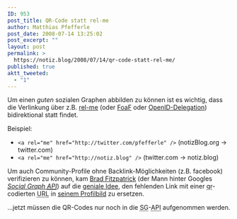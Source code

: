 ```yaml
---
ID: 953
post_title: QR-Code statt rel-me
author: Matthias Pfefferle
post_date: 2008-07-14 13:25:02
post_excerpt: ""
layout: post
permalink: >
  https://notiz.blog/2008/07/14/qr-code-statt-rel-me/
published: true
aktt_tweeted:
  - "1"
---
```

Um einen <em>guten</em> sozialen Graphen abbilden zu können ist es wichtig, dass die Verlinkung über z.B. <a href="http://microformats.org/wiki/rel-me">rel-me</a> (oder <a href="http://xmlns.com/foaf/spec/#term_weblog">FoaF</a> oder <a href="http://wiki.openid.net/Delegation">OpenID-Delegation</a>) bidirektional statt findet.

Beispiel:
<ul><li><code>&lt;a rel="me" href="http://twitter.com/pfefferle" /&gt;</code> (notizBlog.org -&gt; twitter.com)</li>
<li><code>&lt;a rel="me" href="http://notiz.blog" /&gt;</code> (twitter.com -&gt; notiz.blog)</li></ul>

Um auch Community-Profile ohne Backlink-Möglichkeiten (z.B. facebook) verifizieren zu können, kam <a href="http://brad.livejournal.com/profile">Brad Fitzpatrick</a> (der Mann hinter Googles <em><a href="http://code.google.com/apis/socialgraph/">Social Graph <abbr title="Application Programming Interface">API</abbr></a></em>) auf die <a href="http://brad.livejournal.com/2387582.html">geniale Idee</a>, den fehlenden Link mit einer <abbr title="quick response">qr</abbr>-codierten <abbr title="Uniform Resource Locator">URL</abbr> in <a href="http://www.facebook.com/people/Brad_Fitzpatrick/500033387">seinem Profilbild</a> zu ersetzen.

...jetzt müssen die QR-Codes nur noch in die <abbr title="Social Graph">SG</abbr>-<abbr title="Application Programming Interface">API</abbr> aufgenommen werden.